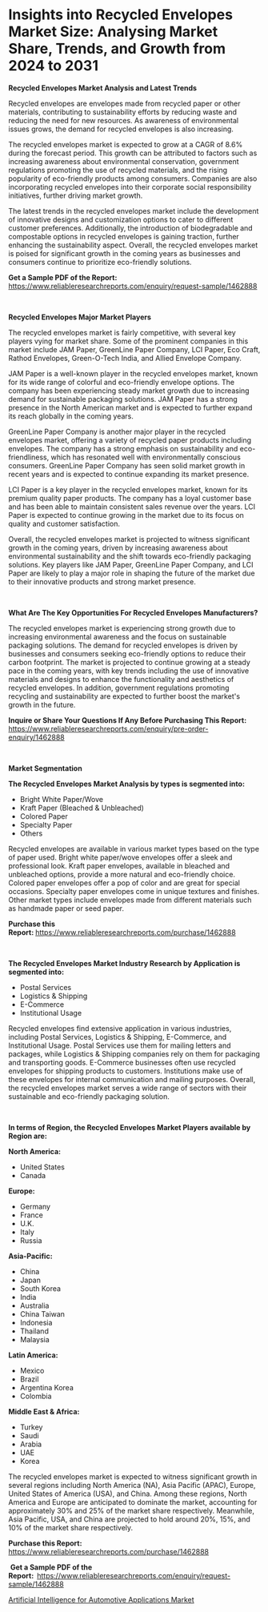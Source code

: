 <p><h1>Insights into Recycled Envelopes Market Size: Analysing Market Share, Trends, and Growth from 2024 to 2031</h1></p><p><strong>Recycled Envelopes Market Analysis and Latest Trends</strong></p>
<p><p>Recycled envelopes are envelopes made from recycled paper or other materials, contributing to sustainability efforts by reducing waste and reducing the need for new resources. As awareness of environmental issues grows, the demand for recycled envelopes is also increasing.</p><p>The recycled envelopes market is expected to grow at a CAGR of 8.6% during the forecast period. This growth can be attributed to factors such as increasing awareness about environmental conservation, government regulations promoting the use of recycled materials, and the rising popularity of eco-friendly products among consumers. Companies are also incorporating recycled envelopes into their corporate social responsibility initiatives, further driving market growth.</p><p>The latest trends in the recycled envelopes market include the development of innovative designs and customization options to cater to different customer preferences. Additionally, the introduction of biodegradable and compostable options in recycled envelopes is gaining traction, further enhancing the sustainability aspect. Overall, the recycled envelopes market is poised for significant growth in the coming years as businesses and consumers continue to prioritize eco-friendly solutions.</p></p>
<p><strong>Get a Sample PDF of the Report:&nbsp;</strong> <a href="https://www.reliableresearchreports.com/enquiry/request-sample/1462888">https://www.reliableresearchreports.com/enquiry/request-sample/1462888</a></p>
<p>&nbsp;</p>
<p><strong>Recycled Envelopes Major Market Players</strong></p>
<p><p>The recycled envelopes market is fairly competitive, with several key players vying for market share. Some of the prominent companies in this market include JAM Paper, GreenLine Paper Company, LCI Paper, Eco Craft, Rathod Envelopes, Green-O-Tech India, and Allied Envelope Company.</p><p>JAM Paper is a well-known player in the recycled envelopes market, known for its wide range of colorful and eco-friendly envelope options. The company has been experiencing steady market growth due to increasing demand for sustainable packaging solutions. JAM Paper has a strong presence in the North American market and is expected to further expand its reach globally in the coming years.</p><p>GreenLine Paper Company is another major player in the recycled envelopes market, offering a variety of recycled paper products including envelopes. The company has a strong emphasis on sustainability and eco-friendliness, which has resonated well with environmentally conscious consumers. GreenLine Paper Company has seen solid market growth in recent years and is expected to continue expanding its market presence.</p><p>LCI Paper is a key player in the recycled envelopes market, known for its premium quality paper products. The company has a loyal customer base and has been able to maintain consistent sales revenue over the years. LCI Paper is expected to continue growing in the market due to its focus on quality and customer satisfaction.</p><p>Overall, the recycled envelopes market is projected to witness significant growth in the coming years, driven by increasing awareness about environmental sustainability and the shift towards eco-friendly packaging solutions. Key players like JAM Paper, GreenLine Paper Company, and LCI Paper are likely to play a major role in shaping the future of the market due to their innovative products and strong market presence.</p></p>
<p>&nbsp;</p>
<p><strong>What Are The Key Opportunities For Recycled Envelopes Manufacturers?</strong></p>
<p><p>The recycled envelopes market is experiencing strong growth due to increasing environmental awareness and the focus on sustainable packaging solutions. The demand for recycled envelopes is driven by businesses and consumers seeking eco-friendly options to reduce their carbon footprint. The market is projected to continue growing at a steady pace in the coming years, with key trends including the use of innovative materials and designs to enhance the functionality and aesthetics of recycled envelopes. In addition, government regulations promoting recycling and sustainability are expected to further boost the market's growth in the future.</p></p>
<p><strong>Inquire or Share Your Questions If Any Before Purchasing This Report:</strong> <a href="https://www.reliableresearchreports.com/enquiry/pre-order-enquiry/1462888">https://www.reliableresearchreports.com/enquiry/pre-order-enquiry/1462888</a></p>
<p>&nbsp;</p>
<p><strong>Market Segmentation</strong></p>
<p><strong>The Recycled Envelopes Market Analysis by types is segmented into:</strong></p>
<p><ul><li>Bright White Paper/Wove</li><li>Kraft Paper (Bleached & Unbleached)</li><li>Colored Paper</li><li>Specialty Paper</li><li>Others</li></ul></p>
<p><p>Recycled envelopes are available in various market types based on the type of paper used. Bright white paper/wove envelopes offer a sleek and professional look. Kraft paper envelopes, available in bleached and unbleached options, provide a more natural and eco-friendly choice. Colored paper envelopes offer a pop of color and are great for special occasions. Specialty paper envelopes come in unique textures and finishes. Other market types include envelopes made from different materials such as handmade paper or seed paper.</p></p>
<p><strong>Purchase this Report:&nbsp;</strong><a href="https://www.reliableresearchreports.com/purchase/1462888">https://www.reliableresearchreports.com/purchase/1462888</a></p>
<p>&nbsp;</p>
<p><strong>The Recycled Envelopes Market Industry Research by Application is segmented into:</strong></p>
<p><ul><li>Postal Services</li><li>Logistics & Shipping</li><li>E-Commerce</li><li>Institutional Usage</li></ul></p>
<p><p>Recycled envelopes find extensive application in various industries, including Postal Services, Logistics & Shipping, E-Commerce, and Institutional Usage. Postal Services use them for mailing letters and packages, while Logistics & Shipping companies rely on them for packaging and transporting goods. E-Commerce businesses often use recycled envelopes for shipping products to customers. Institutions make use of these envelopes for internal communication and mailing purposes. Overall, the recycled envelopes market serves a wide range of sectors with their sustainable and eco-friendly packaging solution.</p></p>
<p>&nbsp;</p>
<p><strong>In terms of Region, the Recycled Envelopes Market Players available by Region are:</strong></p>
<p>
    <p> <strong> North America: </strong>
        <ul>
            <li>United States</li>
            <li>Canada</li>
        </ul>
        </p> 
    <p> <strong> Europe: </strong>
        <ul>
            <li>Germany</li>
            <li>France</li>
            <li>U.K.</li>
            <li>Italy</li>
            <li>Russia</li>
        </ul>
        </p> 
    <p> <strong> Asia-Pacific: </strong>
        <ul>
            <li>China</li>
            <li>Japan</li>
            <li>South Korea</li>
            <li>India</li>
            <li>Australia</li>
            <li>China Taiwan</li>
            <li>Indonesia</li>
            <li>Thailand</li>
            <li>Malaysia</li>
        </ul>
        </p> 
    <p> <strong> Latin America: </strong>
        <ul>
            <li>Mexico</li>
            <li>Brazil</li>
            <li>Argentina Korea</li>
            <li>Colombia</li>
        </ul>
        </p> 
    <p> <strong> Middle East & Africa: </strong>
        <ul>
            <li>Turkey</li>
            <li>Saudi</li>
            <li>Arabia</li>
            <li>UAE</li>
            <li>Korea</li>
        </ul>
    </p>
    </p>
<p><p>The recycled envelopes market is expected to witness significant growth in several regions including North America (NA), Asia Pacific (APAC), Europe, United States of America (USA), and China. Among these regions, North America and Europe are anticipated to dominate the market, accounting for approximately 30% and 25% of the market share respectively. Meanwhile, Asia Pacific, USA, and China are projected to hold around 20%, 15%, and 10% of the market share respectively.</p></p>
<p><strong>Purchase this Report: </strong><a href="https://www.reliableresearchreports.com/purchase/1462888">https://www.reliableresearchreports.com/purchase/1462888</a></p>
<p>&nbsp;<strong>Get a Sample PDF of the Report:&nbsp;&nbsp;</strong><a href="https://www.reliableresearchreports.com/enquiry/request-sample/1462888">https://www.reliableresearchreports.com/enquiry/request-sample/1462888</a></p>
<p><strong></strong></p>
<p><p><a href="https://eight-handstand-8fb.notion.site/Artificial-Intelligence-for-Automotive-Applications-Market-Growth-Market-Trends-COVID-19-Impact-a-603d79b66af347ae9f56ef0107d3d558">Artificial Intelligence for Automotive Applications Market</a></p></p>